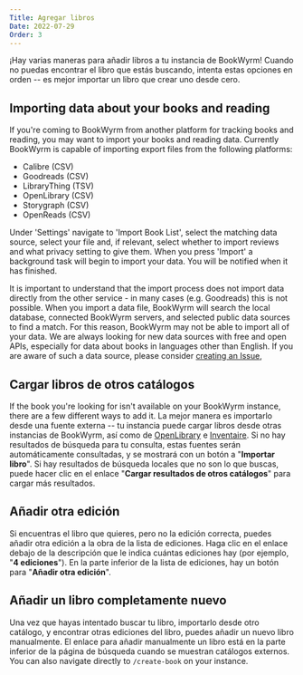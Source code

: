 ```yaml
---
Title: Agregar libros
Date: 2022-07-29
Order: 3
---
```


¡Hay varias maneras para añadir libros a tu instancia de BookWyrm! Cuando no puedas encontrar el libro que estás buscando, intenta estas opciones en orden -- es mejor importar un libro que crear uno desde cero.

## Importing data about your books and reading

If you're coming to BookWyrm from another platform for tracking books and reading, you may want to import your books and reading data. Currently BookWyrm is capable of importing export files from the following platforms:

* Calibre (CSV)
* Goodreads (CSV)
* LibraryThing (TSV)
* OpenLibrary (CSV)
* Storygraph (CSV)
* OpenReads (CSV)

Under 'Settings' navigate to 'Import Book List', select the matching data source, select your file and, if relevant, select whether to import reviews and what privacy setting to give them. When you press 'Import' a background task will begin to import your data. You will be notified when it has finished.

It is important to understand that the import process does not import data directly from the other service - in many cases (e.g. Goodreads) this is not possible. When you import a data file, BookWyrm will search the local database, connected BookWyrm servers, and selected public data sources to find a match. For this reason, BookWyrm may not be able to import all of your data. We are always looking for new data sources with free and open APIs, especially for data about books in languages other than English. If you are aware of such a data source, please consider [creating an Issue](https://github.com/bookwyrm-social/bookwyrm/issues),

## Cargar libros de otros catálogos

If the book you're looking for isn't available on your BookWyrm instance, there are a few different ways to add it. La mejor manera es importarlo desde una fuente externa -- tu instancia puede cargar libros desde otras instancias de BookWyrm, así como de [OpenLibrary](http://openlibrary.org/) e [Inventaire](http://inventaire.io/). Si no hay resultados de búsqueda para tu consulta, estas fuentes serán automáticamente consultadas, y se mostrará con un botón a "**Importar libro**". Si hay resultados de búsqueda locales que no son lo que buscas, puede hacer clic en el enlace "**Cargar resultados de otros catálogos**" para cargar más resultados.


## Añadir otra edición

Si encuentras el libro que quieres, pero no la edición correcta, puedes añadir otra edición a la obra de la lista de ediciones. Haga clic en el enlace debajo de la descripción que le indica cuántas ediciones hay (por ejemplo, "**4 ediciones**"). En la parte inferior de la lista de ediciones, hay un botón para "**Añadir otra edición**".

## Añadir un libro completamente nuevo

Una vez que hayas intentado buscar tu libro, importarlo desde otro catálogo, y encontrar otras ediciones del libro, puedes añadir un nuevo libro manualmente. El enlace para añadir manualmente un libro está en la parte inferior de la página de búsqueda cuando se muestran catálogos externos. You can also navigate directly to `/create-book` on your instance.
